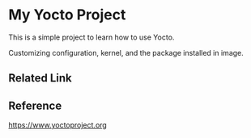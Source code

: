 # My Yocto Project

This is a simple project to learn how to use Yocto.

Customizing configuration, kernel, and the package installed in image.

## Related Link

## Reference

https://www.yoctoproject.org
